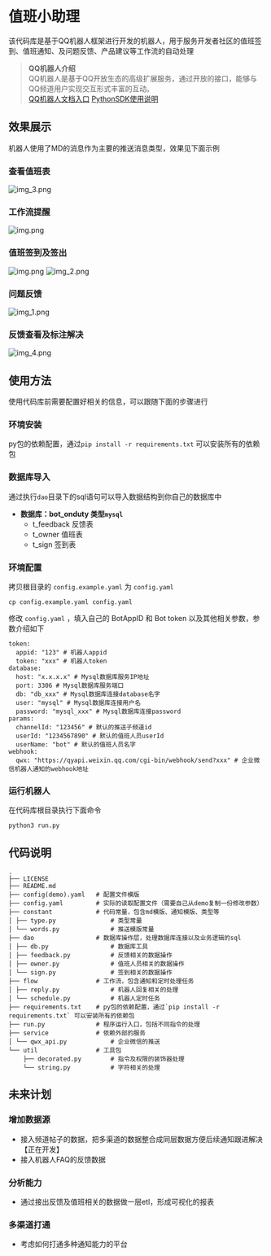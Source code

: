 # 值班小助理
该代码库是基于QQ机器人框架进行开发的机器人，用于服务开发者社区的值班签到、值班通知、及问题反馈、产品建议等工作流的自动处理  
>**QQ机器人介绍**   
QQ机器人是基于QQ开放生态的高级扩展服务，通过开放的接口，能够与QQ频道用户实现交互形式丰富的互动。  
[QQ机器人文档入口](https://bot.q.qq.com/wiki) [PythonSDK使用说明](https://bot.q.qq.com/wiki/develop/pythonsdk/)

## 效果展示
机器人使用了MD的消息作为主要的推送消息类型，效果见下面示例
### 查看值班表
![img_3.png](docs/img_3.png)

### 工作流提醒
![img.png](docs/img5.png)

### 值班签到及签出
![img.png](docs/img.png)
![img_2.png](docs/img_2.png)

### 问题反馈
![img_1.png](docs/img_1.png)

### 反馈查看及标注解决
![img_4.png](docs/img_4.png)


## 使用方法
使用代码库前需要配置好相关的信息，可以跟随下面的步骤进行
### 环境安装
py包的依赖配置，通过`pip install -r requirements.txt` 可以安装所有的依赖包

### 数据库导入
通过执行`dao`目录下的sql语句可以导入数据结构到你自己的数据库中
- **数据库：bot_onduty 类型`mysql`**
  - t_feedback 反馈表
  - t_owner 值班表
  - t_sign 签到表

### 环境配置
拷贝根目录的 `config.example.yaml` 为 `config.yaml`
```shell
cp config.example.yaml config.yaml
```

修改 `config.yaml` ，填入自己的 BotAppID 和 Bot token 以及其他相关参数，参数介绍如下

```shell
token:
  appid: "123" # 机器人appid
  token: "xxx" # 机器人token
database:
  host: "x.x.x.x" # Mysql数据库服务IP地址
  port: 3306 # Mysql数据库服务端口
  db: "db_xxx" # Mysql数据库连接database名字
  user: "mysql" # Mysql数据库连接用户名
  password: "mysql_xxx" # Mysql数据库连接password
params:
  channelId: "123456" # 默认的推送子频道id
  userId: "1234567890" # 默认的值班人员userId
  userName: "bot" # 默认的值班人员名字
webhook:
  qwx: "https://qyapi.weixin.qq.com/cgi-bin/webhook/send?xxx" # 企业微信机器人通知的webhook地址
```

### 运行机器人
在代码库根目录执行下面命令
```shell
python3 run.py
```

## 代码说明
```
.
├── LICENSE
├── README.md
├── config(demo).yaml   # 配置文件模版
├── config.yaml         # 实际的读取配置文件（需要自己从demo复制一份修改参数）
├── constant            # 代码常量，包含md模版、通知模版、类型等
│ ├── type.py               # 类型常量
│ └── words.py              # 推送模版常量
├── dao                 # 数据库操作层，处理数据库连接以及业务逻辑的sql
│ ├── db.py                 # 数据库工具
│ ├── feedback.py           # 反馈相关的数据操作
│ ├── owner.py              # 值班人员相关的数据操作
│ └── sign.py               # 签到相关的数据操作
├── flow                # 工作流，包含通知和定时处理任务
│ ├── reply.py              # 机器人回复相关的处理
│ └── schedule.py           # 机器人定时任务
├── requirements.txt    # py包的依赖配置，通过`pip install -r requirements.txt` 可以安装所有的依赖包
├── run.py              # 程序运行入口，包括不同指令的处理
├── service             # 依赖外部的服务
│ └── qwx_api.py            # 企业微信的推送
└── util                # 工具包
    ├── decorated.py        # 指令及权限的装饰器处理
    └── string.py           # 字符相关的处理
```

## 未来计划
### 增加数据源
- 接入频道帖子的数据，把多渠道的数据整合成同层数据方便后续通知跟进解决【正在开发】
- 接入机器人FAQ的反馈数据

### 分析能力 
- 通过接出反馈及值班相关的数据做一层etl，形成可视化的报表

### 多渠道打通
- 考虑如何打通多种通知能力的平台
